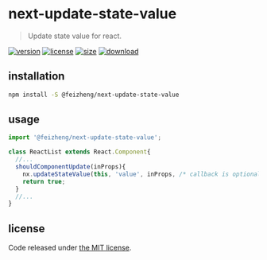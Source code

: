 # next-update-state-value
> Update state value for react.

[![version][version-image]][version-url]
[![license][license-image]][license-url]
[![size][size-image]][size-url]
[![download][download-image]][download-url]

## installation
```bash
npm install -S @feizheng/next-update-state-value
```

## usage
```js
import '@feizheng/next-update-state-value';

class ReactList extends React.Component{
  //...
  shouldComponentUpdate(inProps){
    nx.updateStateValue(this, 'value', inProps, /* callback is optional */);
    return true;
  }
  //...
}
```

## license
Code released under [the MIT license](https://github.com/afeiship/next-update-state-value/blob/master/LICENSE.txt).

[version-image]: https://img.shields.io/npm/v/@feizheng/next-update-state-value
[version-url]: https://npmjs.org/package/@feizheng/next-update-state-value

[license-image]: https://img.shields.io/npm/l/@feizheng/next-update-state-value
[license-url]: https://github.com/afeiship/next-update-state-value/blob/master/LICENSE.txt

[size-image]: https://img.shields.io/bundlephobia/minzip/@feizheng/next-update-state-value
[size-url]: https://github.com/afeiship/next-update-state-value/blob/master/dist/next-update-state-value.min.js

[download-image]: https://img.shields.io/npm/dm/@feizheng/next-update-state-value
[download-url]: https://www.npmjs.com/package/@feizheng/next-update-state-value
